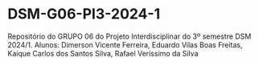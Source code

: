 # DSM-G06-PI3-2024-1
Repositório do GRUPO 06 do Projeto Interdisciplinar do 3º semestre DSM 2024/1. Alunos: Dimerson Vicente Ferreira, Eduardo Vilas Boas Freitas, Kaique Carlos dos Santos Silva, Rafael Verissimo da Silva

